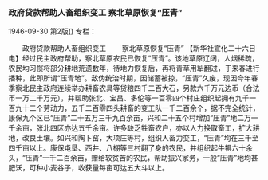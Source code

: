 ### 政府贷款帮助人畜组织变工  察北草原恢复“压青”

1946-09-30
第2版()
专栏：

　　政府贷款帮助人畜组织变工
　　察北草原恢复“压青”
    【新华社宣化二十六日电】经过民主政府帮助，察北草原农民已恢复“压青”。该地草原辽阔，人烟稀疏，农民均习惯将部分耕地荒遗数年，待地力恢复后，再将青草用犁翻过，于来春进行播种，此即所谓“压青地”。敌伪统治时期，因储蓄被掠，“压青”久废，现因今年春季察北民主政府连续举办耕畜农具等贷粮四千二百大石，另款六千万元边币（合法币一万二千万元），并帮助张北、宝昌、多伦等一百零四个村庄组织起拥有九千一百九十二个劳动力，五千二百零四头耕畜的变工队一千二百余个，据不完全统计，康保九个区已“压青”二十五万三千九百余亩，兴和二十五个村增加“压青”地二万一千余亩，张北四区亦达五千余亩。许多缺乏牲畜农户，亦以人力换取畜工，扩大耕地，改良土壤。如兴和陶卜窑，大项庄等村，组织人畜力变工，“压青”均在三千至四千亩以上。康保屯垦、西井、八棚等三村翻了身的农民，并组织起牛犋六十余头，“压青”一千二百余亩，赠给较贫苦的农民，帮助振兴家务，一般“压青”地均甚肥沃，可种小麦谷子，收获量每亩可达五大斗以上。
